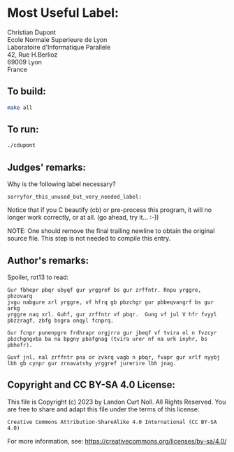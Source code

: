 # Most Useful Label:

Christian Dupont  
Ecole Normale Superieure de Lyon   
Laboratoire d'Informatique Parallele  
42, Rue H.Berlioz   
69009 Lyon   
France  

## To build:

```sh
make all
```

## To run:

```sh
./cdupont
```

## Judges' remarks:

Why is the following label necessary?


	sorryfor_this_unused_but_very_needed_label:


Notice that if you C beautify (cb) or pre-process this program, it
will no longer work correctly, or at all.  (go ahead, try it... :-))

NOTE: One should remove the final trailing newline to obtain the
original source file.  This step is not needed to compile
this entry.

## Author's remarks:

Spoiler, rot13 to read:

    Gur fbhepr pbqr ubyqf gur yrggref bs gur zrffntr. Rnpu yrggre, pbzovarq
    jvgu nabgure xrl yrggre, vf hfrq gb pbzchgr gur pbbeqvangrf bs gur arkg
    yrggre naq xrl. Guhf, gur zrffntr vf pbqr.  Gung vf jul V hfr fvyyl 
    pbzzragf, zbfg bsgra onqyl fcnprq.

    Gur fcnpr punenpgre frdhrapr orgjrra gur jbeqf vf tvira ol n fvzcyr
    pbzchgngvba ba na bpgny pbafgnag (tvira urer nf na urk inyhr, bs
    pbhefr).

    Guvf jnl, nal zrffntr pna or zvkrq vagb n pbqr, fvapr gur xrlf nyybj
    lbh gb cynpr gur zrnavatshy yrggref jurerire lbh jnag.

## Copyright and CC BY-SA 4.0 License:

This file is Copyright (c) 2023 by Landon Curt Noll.  All Rights Reserved.
You are free to share and adapt this file under the terms of this license:

    Creative Commons Attribution-ShareAlike 4.0 International (CC BY-SA 4.0)

For more information, see: https://creativecommons.org/licenses/by-sa/4.0/
